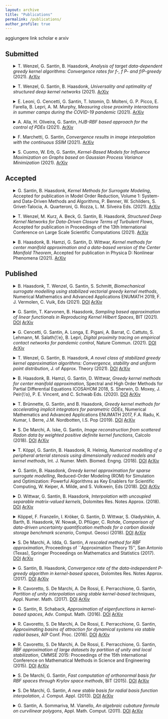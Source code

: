 ```yaml
---
layout: archive
title: "Publications"
permalink: /publications/
author_profile: true
---
```


aggiungere link scholar e arxiv 


## Submitted
<p><details style="margin-left:5%;">

<summary>T. Wenzel, G. Santin, B. Haasdonk, 
<i>Analysis of target data-dependent greedy kernel algorithms: Convergence rates for f-, f P- and  f/P-greedy</i> (2021). <a href='https://arxiv.org/abs/2105.07411'> <i class="ai ai-arxiv"></i>ArXiv </a>
</summary>

<small>

<blockquote>
Data-dependent greedy algorithms in kernel spaces are known to provide fast converging interpolants, while being extremely easy to implement and efficient to run. Despite this experimental evidence, no detailed theory has yet been presented. This situation is unsatisfactory especially when compared to the case of the data-independent P-greedy algorithm, for which optimal convergence rates are available, despite its performances being usually inferior to the ones of target data-dependent algorithms. In this work we fill this gap by first defining a new scale of greedy algorithms for interpolation that comprises all the existing ones in a unique analysis, where the degree of dependency of the selection criterion on the functional data is quantified by a real parameter. We then prove new convergence rates where this degree is taken into account and we show that, possibly up to a logarithmic factor, target data-dependent selection strategies provide faster convergence. In particular, for the first time we obtain convergence rates for target data adaptive interpolation that are faster than the ones given by uniform points, without the need of any special assumption on the target function. The rates are confirmed by a number of examples. These results are made possible by a new analysis of greedy algorithms in general Hilbert spaces.	
</blockquote>

```bibtex:

```
</small>

</details>

</p>



<p><details style="margin-left:5%;">

<summary>T. Wenzel, G. Santin, B. Haasdonk, 
<i>Universality and optimality of structured deep kernel  networks</i> (2021). <a href='https://arxiv.org/abs/2105.07228'> <i class="ai ai-arxiv"></i>ArXiv </a>
</summary>

<small>

<blockquote>
Kernel based methods yield approximation models that are flexible, efficient and powerful. In particular, they utilize fixed feature maps of the data, being often associated to strong analytical results that prove their accuracy. On the other hand, the recent success of machine learning methods has been driven by deep neural networks (NNs). They achieve a significant accuracy on very high-dimensional data, in that they are able to learn also efficient data representations or data-based feature maps. In this paper, we leverage a recent deep kernel representer theorem to connect the two approaches and understand their interplay. In particular, we show that the use of special types of kernels yield models reminiscent of neural networks that are founded in the same theoretical framework of classical kernel methods, while enjoying many computational properties of deep neural networks. Especially the introduced Structured Deep Kernel Networks (SDKNs) can be viewed as neural networks with optimizable activation functions obeying a representer theorem. Analytic properties show their universal approximation properties in different asymptotic regimes of unbounded number of centers, width and depth. Especially in the case of unbounded depth, the constructions is asymptotically better than corresponding constructions for ReLU neural networks, which is made possible by the flexibility of kernel approximation.	
</blockquote>

```bibtex:

```
</small>

</details>

</p>



<p><details style="margin-left:5%;">

<summary>E. Leoni, G. Cencetti, G. Santin, T. Istomin, D. Molteni, G. P. Picco, E. Farella, B. Lepri, A. M. Murphy, 
<i>Measuring close proximity  interactions in summer camps during the COVID-19 pandemic</i> (2021). <a href='https://arxiv.org/abs/2106.14750'> <i class="ai ai-arxiv"></i>ArXiv </a>
</summary>

<small>

<blockquote>
Policy makers have implemented multiple non-pharmaceutical strate-gies to mitigate the COVID-19 worldwide crisis.  Interventions had theaim of reducing close proximity interactions, which drive the spread ofthe disease.  A deeper knowledge of human physical interactions hasrevealed necessary, especially in all settings involving children, whoseeducation and gathering activities should be preserved.  Despite theirrelevance,  almost  no  data  are  available  on  close  proximity  contactsamong  children  in  schools  or  other  educational  settings  during  thepandemic.Contact data are usually gathered via Bluetooth, which nonethe-less  offers  a  low  temporal  and  spatial  resolution.   Recently,  ultra-wideband (UWB) radios emerged as a more accurate alternative thatnonetheless  exhibits  a  significantly  higher  energy  consumption,  lim-iting  in-field  studies.   In  this  paper,  we  leverage  a  novel  approach,embodied by the Janus system that combines these radios by exploit-ing their complementary benefits.  The very accurate proximity data gathered in-field by Janus, once augmented with several metadata, un-locks unprecedented levels of information, enabling the developmentof novel multi-level risk analyses.By means of this technology, we have collected real contact data ofchildren and educators in three summer camps during summer 2020in the province of Trento, Italy.  The wide variety of performed dailyactivities induced multiple individual behaviors, allowing a rich inves-tigation  of  social  environments  from  the  contagion  risk  perspective.We  consider  risk  based  on  duration  and  proximity  of  contacts  andclassify  interactions  according  to  different  risk  levels.   We  can  thenevaluate the summer camps’ organization,  observe the effect of par-tition in small groups,  or social bubbles,  and identify the organizedactivities that mitigate the riskier behaviors.Overall, we offer an insight into the educator-child and child-childsocial  interactions  during  the  pandemic,  thus  providing  a  valuabletool  for  schools,  summer  camps,  and  policy  makers  to  (re)structureeducational activities safely.	
</blockquote>

```bibtex:

```
</small>

</details>

</p>



<p><details style="margin-left:5%;">

<summary>A. Alla, H. Oliveira, G. Santin, 
<i>HJB-RBF based approach for the control of PDEs</i> (2021). <a href='https://arxiv.org/abs/2108.02987'> <i class="ai ai-arxiv"></i>ArXiv </a>
</summary>

<small>

<blockquote>
Semi-lagrangian schemes for discretization of the dynamic programming principle are based on a time discretization projected on a state-space grid. The use of a structured grid makes this approach not feasible for high-dimensional problems due to the curse of dimensionality. Here, we present a new approach for infinite horizon optimal control problems where the value function is computed using Radial Basis Functions (RBF) by the Shepard's moving least squares approximation method on scattered grids. We propose a new method to generate a scattered mesh driven by the dynamics and the selection of the shape parameter in the RBF using an optimization routine. This mesh will help to localize the problem and approximate the dynamic programming principle in high dimension. Error estimates for the value function are also provided. Numerical tests for high dimensional problems will show the effectiveness of the proposed method.	
</blockquote>

```bibtex:

```
</small>

</details>

</p>



<p><details style="margin-left:5%;">

<summary>F. Marchetti, G. Santin, 
<i>Convergence results in image interpolation with the continuous SSIM</i> (2021). <a href=''> <i class="ai ai-arxiv"></i>ArXiv </a>
</summary>

<small>

<blockquote>
Assessing the similarity of two images is a complex task that has attracted significant efforts in the image processing community. The widely used Structural Similarity Index Measure (SSIM) addresses this problem by quantifying a perceptual structural similarity.  In this paper we consider a recently introduced continuous SSIM (cSSIM), which allows one to analyze sequences of images of increasingly fine resolutions. We prove that this index includes the classical SSIM as a special case, and we provide a precise connection between image similarity measured by the cSSIM and by the $L_2$ norm.  Using this connection, we derive bounds on the cSSIM by means of bounds on the $L_2$ error, and we even prove that the two error measures are equivalent in certain circumstances. We exploit these results to obtain precise rates of convergence with respect to the cSSIM for several concrete image interpolation methods, and we further validate these findings by many numerical experiments.  This newly established connection paves the way to obtain novel insights into the features and limitations of the SSIM.	
</blockquote>

```bibtex:

```
</small>

</details>

</p>



<p><details style="margin-left:5%;">

<summary>S. Cuomo, W. Erb, G. Santin, 
<i>Kernel-Based Models for Influence Maximization on Graphs based on Gaussian Process Variance  Minimization</i> (2021). <a href='https://arxiv.org/abs/2103.01575'> <i class="ai ai-arxiv"></i>ArXiv </a>
</summary>

<small>

<blockquote>
The inference of novel knowledge, the discovery of hidden patterns, and the uncovering of insights from large amounts of data from a multitude of sources make Data Science (DS) to an art rather than just a mere scientific discipline. The study and design of mathematical models able to analyze information represents a central research topic in DS. In this work, we introduce and investigate a novel model for influence maximization (IM) on graphs using ideas from kernel-based approximation, Gaussian process regression, and the minimization of a corresponding variance term. Data-driven approaches can be applied to determine proper kernels for this IM model and machine learning methodologies are adopted to tune the model parameters. Compared to stochastic models in this field that rely on costly Monte-Carlo simulations, our model allows for a simple and cost-efficient update strategy to compute optimal influencing nodes on a graph. In several numerical experiments, we show the properties and benefits of this new model. 	
</blockquote>

```bibtex:

```
</small>

</details>

</p>



## Accepted
<p><details style="margin-left:5%;">

<summary>G. Santin, B. Haasdonk, 
<i>Kernel Methods for Surrogate  Modeling</i>, 
Accepted for publication in Model Order Reduction, Volume 1: System- and Data-Driven Methods and Algorithms, P. Benner, W. Schilders, S. Grivet-Talocia, A. Quarteroni, G. Rozza, L.  M. Silveira  Eds. (2021). <a href='https://arxiv.org/abs/1907.10556'> <i class="ai ai-arxiv"></i>ArXiv </a>
</summary>

<small>

<blockquote>
This chapter deals with kernel methods as a special class of techniques for surrogate modeling. Kernel methods have proven to be efficient in machine learning, pattern recognition and signal analysis due to their flexibility, excellent experimental performance and elegant functional analytic background. These data-based techniques provide so called kernel expansions, i.e., linear combinations of kernel functions which are generated from given input-output point samples that may be arbitrarily scattered. In particular, these techniques are meshless, do not require or depend on a grid, hence are less prone to the curse of dimensionality, even for high-dimensional problems. In contrast to projection-based model reduction, we do not necessarily assume a high-dimensional model, but a general function that models input-output behavior within some simulation context. This could be some micro-model in a multiscale-simulation, some submodel in a coupled system, some initialization function for solvers, coefficient function in PDEs, etc. First, kernel surrogates can be useful if the input-output function is expensive to evaluate, e.g. is a result of a finite element simulation. Here, acceleration can be obtained by sparse kernel expansions. Second, if a function is available only via measurements or a few function evaluation samples, kernel approximation techniques can provide function surrogates that allow global evaluation. We present some important kernel approximation techniques, which are kernel interpolation, greedy kernel approximation and support vector regression. Pseudo-code is provided for ease of reproducibility. In order to illustrate the main features, commonalities and differences, we compare these techniques on a real-world application. The experiments clearly indicate the enormous acceleration potential	
</blockquote>

```bibtex:

```
</small>

</details>

</p>



<p><details style="margin-left:5%;">

<summary>T. Wenzel, M. Kurz, A. Beck, G. Santin, B. Haasdonk, 
<i>Structured Deep Kernel Networks for Data-Driven Closure Terms of  Turbulent Flows</i>, 
Accepted for publication in Proceedings of the 13th International Conference on Large Scale Scientific Computations (2021). <a href='https://arxiv.org/abs/2103.13655'> <i class="ai ai-arxiv"></i>ArXiv </a>
</summary>

<small>

<blockquote>
Standard kernel methods for machine learning usually struggle when dealing with large datasets. We review a recently introduced Structured Deep Kernel Network (SDKN) approach that is capable of dealing with high-dimensional and huge datasets - and enjoys typical standard machine learning approximation properties. We extend the SDKN to combine it with standard machine learning modules and compare it with Neural Networks on the scientific challenge of data-driven prediction of closure terms of turbulent flows. We show experimentally that the SDKNs are capable of dealing with large datasets and achieve near-perfect accuracy on the given application.	
</blockquote>

```bibtex:

```
</small>

</details>

</p>



<p><details style="margin-left:5%;">

<summary>B. Haasdonk, B. Hamzi, G. Santin, D. Wittwar, 
<i>Kernel methods for center manifold approximation and a data-based version  of the Center Manifold Theorem</i>, 
Accepted for publication in Physica D: Nonlinear Phenomena (2021). <a href='https://arxiv.org/abs/2012.00338'> <i class="ai ai-arxiv"></i>ArXiv </a>
</summary>

<small>

<blockquote>
For dynamical systems with a non hyperbolic equilibrium, it is possible to significantly simplify the study of stability by means of the center manifold theory. This theory allows to isolate the complicated asymptotic behavior of the system close to the equilibrium point and to obtain meaningful predictions of its behavior by analyzing a reduced order system on the so-called center manifold. Since the center manifold is usually not known, good approximation methods are important as the center manifold theorem states that the stability properties of the origin of the reduced order system are the same as those of the origin of the full order system. In this work, we establish a data-based version of the center manifold theorem that works by considering an approximation in place of an exact manifold. Also the error between the approximated and the original reduced dynamics are quantified. We then use an apposite data-based kernel method to construct a suitable approximation of the manifold close to the equilibrium, which is compatible with our general error theory. The data are collected by repeated numerical simulation of the full system by means of a high-accuracy solver, which generates sets of discrete trajectories that are then used as a training set. The method is tested on different examples which show promising performance and good accuracy.	
</blockquote>

```bibtex:

```
</small>

</details>

</p>



## Published
<p><details style="margin-left:5%;">

<summary> B. Haasdonk, T. Wenzel, G. Santin, S. Schmitt, 
<i>Biomechanical surrogate modelling using stabilized vectorial greedy kernel methods</i>, 
 Numerical Mathematics and Advanced Applications ENUMATH 2019, F. J. Vermolen, C. Vuik, Eds (2021). <a href=' https://doi.org/10.1007/978-3-030-55874-1_49'> <i class="ai ai-doi"> </i>DOI</a> <a href=''> <i class="ai ai-arxiv"></i>ArXiv </a>
</summary>

<small>

<blockquote>
In recent years, in the setting of radial basis function, the study of approx- imation algorithms has particularly focused on the construction of (stable) bases for the associated Hilbert spaces. One of the ways of describing such spaces and their properties is the study of a particular integral operator and its spectrum. We proposed in a recent work the so-called WSVD basis, which is strictly connected to the eigen-decomposition of this operator and allows to overcome some problems related to the stability of the computation of the approximant for a wide class of radial kernels. Although effective, this basis is computationally expensive to compute. In this paper we discuss a method to improve and compute in a fast way the basis using methods related to Krylov subspaces. After reviewing the connections between the two bases, we concentrate on the properties of the new one, describing its behavior by numerical tests.	
</blockquote>

```bibtex:

```
</small>

</details>

</p>



<p><details style="margin-left:5%;">

<summary> G. Santin, T. Karvonen, B. Haasdonk, 
<i>Sampling based approximation of linear functionals in Reproducing Kernel Hilbert Spaces</i>, 
 BIT (2021). <a href=' https://doi.org/10.1007/s10543-021-00870-3'> <i class="ai ai-doi"> </i>DOI</a> <a href=''> <i class="ai ai-arxiv"></i>ArXiv </a>
</summary>

<small>

<blockquote>
	
</blockquote>

```bibtex:

```
</small>

</details>

</p>



<p><details style="margin-left:5%;">

<summary> G. Cencetti, G. Santin, A. Longa, E. Pigani, A. Barrat, C. Cattuto, S. Lehmann, M. Salath{\'e}, B. Lepri, 
<i>Digital proximity tracing on empirical contact networks for pandemic control</i>, 
 Nature Commun. (2021). <a href=' https://doi.org/10.1038/s41467-021-21809-w'> <i class="ai ai-doi"> </i>DOI</a> <a href=''> <i class="ai ai-arxiv"></i>ArXiv </a>
</summary>

<small>

<blockquote>
Digital contact tracing is a relevant tool to control infectious disease outbreaks, including the COVID-19 epidemic. Early work evaluating digital contact tracing omitted important features and heterogeneities of real-world contact patterns influencing contagion dynamics. We fill this gap with a modeling framework informed by empirical high-resolution contact data to analyze the impact of digital contact tracing in the COVID-19 pandemic. We investigate how well contact tracing apps, coupled with the quarantine of identified contacts, can mitigate the spread in real environments. We find that restrictive policies are more effective in containing the epidemic but come at the cost of unnecessary large-scale quarantines. Policy evaluation through their efficiency and cost results in optimized solutions which only consider contacts longer than 15–20 minutes and closer than 2–3 meters to be at risk. Our results show that isolation and tracing can help control re-emerging outbreaks when some conditions are met: (i) a reduction of the reproductive number through masks and physical distance; (ii) a low-delay isolation of infected individuals; (iii) a high compliance. Finally, we observe the inefficacy of a less privacy-preserving tracing involving second order contacts. Our results may inform digital contact tracing efforts currently being implemented across several countries worldwide.	
</blockquote>

```bibtex:

```
</small>

</details>

</p>



<p><details style="margin-left:5%;">

<summary> T. Wenzel, G. Santin, B. Haasdonk, 
<i>A novel class of stabilized greedy kernel approximation algorithms: Convergence, stability and uniform point distribution</i>, 
 J. of Approx. Theory (2021). <a href=' https://doi.org/10.1016/j.jat.2020.105508'> <i class="ai ai-doi"> </i>DOI</a> <a href=''> <i class="ai ai-arxiv"></i>ArXiv </a>
</summary>

<small>

<blockquote>
Kernel based methods provide a way to reconstruct potentially high-dimensional functions from meshfree samples, i.e., sampling points and corresponding target values. A crucial ingredient for this to be successful is the distribution of the sampling points. Since the computation of an optimal selection of sampling points may be an infeasible task, one promising option is to use greedy methods.  Although these methods may be very effective, depending on the specific greedy criterion the chosen points might quickly lead to instabilities in the computation. To circumvent this problem, we introduce and investigate a new class of stabilized greedy kernel algorithms, which can be used to create a scale of new selection strategies.  We analyze these algorithms, and in particular we prove convergence results and quantify in a precise way the distribution of the selected points. These results allow to prove, in the case of certain Sobolev kernels, that the algorithms have optimal stability and optimal convergence rates, including for functions outside the native space of the kernel. The results also apply to the case of the usual $P$-greedy algorithm, significantly improving state-of-the-art results available in the literature. Illustrative experiments are presented that support the theoretical findings and show improvements of the stabilized algorithms in terms of accuracy due to improved stability.  	
</blockquote>

```bibtex:

```
</small>

</details>

</p>



<p><details style="margin-left:5%;">

<summary> B. Haasdonk, B. Hamzi, G. Santin, D. Wittwar, 
<i>Greedy kernel methods for center manifold approximation</i>, 
 Spectral and High Order Methods for Partial Differential Equations ICOSAHOM 2018, S. Sherwin, D. Moxey, J. Peir{\'o}, P. E. Vincent, and C. Schwab Eds. (2020). <a href=' https://doi.org/10.1007/978-3-030-39647-3_6'> <i class="ai ai-doi"> </i>DOI</a> <a href=' '> <i class="ai ai-arxiv"></i>ArXiv </a>
</summary>

<small>

<blockquote>
	
</blockquote>

```bibtex:

```
</small>

</details>

</p>



<p><details style="margin-left:5%;">

<summary> T. Br&uuml;nnette, G. Santin, and B. Haasdonk, 
<i>Greedy kernel methods for accelerating implicit integrators for parametric ODEs</i>, 
 Numerical Mathematics and Advanced Applications ENUMATH 2017, F.A. Radu, K. Kumar, I. Berre, J.M. Nordbotten, I.S. Pop (2019). <a href=' https://doi.org/10.1007/978-3-319-96415-7_84'> <i class="ai ai-doi"> </i>DOI</a> <a href=''> <i class="ai ai-arxiv"></i>ArXiv </a>
</summary>

<small>

<blockquote>
	
</blockquote>

```bibtex:

```
</small>

</details>

</p>



<p><details style="margin-left:5%;">

<summary> S. De Marchi, A. Iske, G. Santin, 
<i>Image reconstruction from scattered Radon data by weighted positive definite kernel functions</i>, 
 Calcolo (2018). <a href=' https://doi.org/10.1007/s10092-018-0247-6'> <i class="ai ai-doi"> </i>DOI</a> <a href=' '> <i class="ai ai-arxiv"></i>ArXiv </a>
</summary>

<small>

<blockquote>
	
</blockquote>

```bibtex:

```
</small>

</details>

</p>



<p><details style="margin-left:5%;">

<summary> T. K&ouml;ppl, G. Santin, B. Haasdonk, R. Helmig, 
<i>Numerical modelling of a peripheral arterial stenosis using dimensionally  reduced models and kernel methods</i>, 
 Int. J. Numer. Meth. Biomed. Engng. (2018). <a href=' https://doi.org/10.1002/cnm.3095'> <i class="ai ai-doi"> </i>DOI</a> <a href=''> <i class="ai ai-arxiv"></i>ArXiv </a>
</summary>

<small>

<blockquote>
In this work, we consider 2 kinds of model reduction techniques to simulate blood flow through the largest systemic arteries, where a stenosis is located in a peripheral artery, i.e., in an artery that is located far away from the heart. For our simulations, we place the stenosis in one of the tibial arteries belonging to the right lower leg (right posterior tibial artery). The model reduction techniques that are used are on the one hand dimensionally reduced models (1-D and 0-D models, the so-called mixed-dimension model) and on the other hand surrogate models produced by kernel methods. Both methods are combined in such a way that the mixed-dimension models yield training data for the surrogate model, where the surrogate model is parametrised by the degree of narrowing of the peripheral stenosis. By means of a well-trained surrogate model, we show that simulation data can be reproduced with a satisfactory accuracy and that parameter optimisation or state estimation problems can be solved in a very efficient way. Furthermore, it is demonstrated that a surrogate model enables us to present after a very short simulation time the impact of a varying degree of stenosis on blood flow, obtaining a speedup of several orders over the full model.	
</blockquote>

```bibtex:

```
</small>

</details>

</p>



<p><details style="margin-left:5%;">

<summary> G. Santin, B. Haasdonk, 
<i>Greedy kernel approximation for sparse surrogate modelling</i>, 
 Reduced-Order Modeling (ROM) for Simulation and Optimization: Powerful Algorithms as Key Enablers for Scientific Computing, W. Keiper, A. Milde, and S. Volkwein, Eds (2018). <a href=' https://doi.org/10.1007/978-3-319-75319-5_2'> <i class="ai ai-doi"> </i>DOI</a> <a href=''> <i class="ai ai-arxiv"></i>ArXiv </a>
</summary>

<small>

<blockquote>
	
</blockquote>

```bibtex:

```
</small>

</details>

</p>



<p><details style="margin-left:5%;">

<summary> D. Wittwar, G. Santin, B. Haasdonk, 
<i>Interpolation with uncoupled separable matrix-valued kernels</i>, 
 Dolomites Res. Notes Approx. (2018). <a href=' http://dx.doi.org/10.14658/pupj-drna-2018-3-4'> <i class="ai ai-doi"> </i>DOI</a> <a href=''> <i class="ai ai-arxiv"></i>ArXiv </a>
</summary>

<small>

<blockquote>
In this paper we consider the problem of approximating vector-valued functions over a domain $\Omega$. For this purpose, we use matrix-valued reproducing kernels, which can be related to Reproducing kernel Hilbert spaces of vectorial functions and which can be viewed as an extension of the scalar-valued case. These spaces seem promising, when modelling correlations between the target function components, as the components are not learned independently of each other. We focus on the interpolation with such matrix-valued kernels. We derive error bounds for the interpolation error in terms of a generalized power-function and we introduce a subclass of matrix-valued kernels whose power-functions can be traced back to the power-function of scalar-valued reproducing kernels. Finally, we apply these kind of kernels to some artificial data to illustrate the benefit of interpolation with matrix-valued kernels in comparison to a componentwise approach. 	
</blockquote>

```bibtex:

```
</small>

</details>

</p>



<p><details style="margin-left:5%;">

<summary> K&ouml;ppel, F. Franzelin, I. Kr&ouml;ker, G. Santin, D. Wittwar, S. Oladyshkin, A. Barth, B. Haasdonk, W. Nowak, D. Pfl&uuml;ger, C. Rohde, 
<i>Comparison of data-driven uncertainty quantification methods for a carbon dioxide storage benchmark scenario</i>, 
 Comput. Geosci (2018). <a href=' https://doi.org/10.1007/s10596-018-9785-x'> <i class="ai ai-doi"> </i>DOI</a> <a href=''> <i class="ai ai-arxiv"></i>ArXiv </a>
</summary>

<small>

<blockquote>
	
</blockquote>

```bibtex:

```
</small>

</details>

</p>



<p><details style="margin-left:5%;">

<summary> S. De Marchi, A. Idda, G. Santin, 
<i>A rescaled method for RBF approximation</i>, 
 Proceedings of ``Approximation Theory 15'', San Antonio (Texas), Springer Proceedings on Mathematics and Statistics (2017). <a href=' https://doi.org/10.1007/978-3-319-59912-0_3'> <i class="ai ai-doi"> </i>DOI</a> <a href=''> <i class="ai ai-arxiv"></i>ArXiv </a>
</summary>

<small>

<blockquote>
	
</blockquote>

```bibtex:

```
</small>

</details>

</p>



<p><details style="margin-left:5%;">

<summary> G. Santin, B. Haasdonk, 
<i>Convergence rate of the data-independent P-greedy algorithm in kernel-based spaces</i>, 
 Dolomites Res. Notes Approx. (2017). <a href=' http://dx.doi.org/10.14658/pupj-drna-2017-Special_Issue-9'> <i class="ai ai-doi"> </i>DOI</a> <a href=''> <i class="ai ai-arxiv"></i>ArXiv </a>
</summary>

<small>

<blockquote>
Kernel-based methods provide flexible and accurate algorithms for the reconstruction of functions frommeshless samples. A major question in the use of such methods is the influence of the samples’ locationson the behavior of the approximation, and feasible optimal strategies are not known for general problems.Nevertheless, efficient and greedy point-selection strategies are known. This paper gives a proof of theconvergence rate of the data-independentP-greedyalgorithm, based on the application of the convergencetheory for greedy algorithms in reduced basis methods. The resulting rate of convergence is shown to bequasi-optimal in the case of kernels generating Sobolev spaces.As a consequence, this convergence rate proves that, for kernels of Sobolev spaces, the points selected bythe algorithm are asymptotically uniformly distributed, as conjectured in the paper where the algorithmhas been introduced.	
</blockquote>

```bibtex:

```
</small>

</details>

</p>



<p><details style="margin-left:5%;">

<summary> R. Cavoretto, S. De Marchi, A. De Rossi, E. Perracchione, G. Santin, 
<i>Partition of unity interpolation using stable kernel-based techniques</i>, 
 Appl. Numer. Math. (2017). <a href=' https://doi.org/10.1016/j.apnum.2016.07.005'> <i class="ai ai-doi"> </i>DOI</a> <a href=''> <i class="ai ai-arxiv"></i>ArXiv </a>
</summary>

<small>

<blockquote>
In this paper we propose a new stable and accurate approximation technique which is extremely effective for interpolating large scattered data sets. The Partition of Unity (PU) method is performed considering Radial Basis Functions (RBFs) as local approximants and using locally supported weights. In particular, the approach consists in computing, for each PU subdomain, a stable basis. Such technique, taking advantage of the local scheme, leads to a significant benefit in terms of stability, especially for flat kernels. Furthermore, an optimized searching procedure is applied to build the local stable bases, thus rendering the method more efficient.	
</blockquote>

```bibtex:

```
</small>

</details>

</p>



<p><details style="margin-left:5%;">

<summary> G. Santin, R. Schaback, 
<i>Approximation of eigenfunctions in kernel-based spaces</i>, 
 Adv. Comput. Math. (2016). <a href=' https://doi.org/10.1007/s10444-015-9449-5'> <i class="ai ai-doi"> </i>DOI</a> <a href=''> <i class="ai ai-arxiv"></i>ArXiv </a>
</summary>

<small>

<blockquote>
	
</blockquote>

```bibtex:

```
</small>

</details>

</p>



<p><details style="margin-left:5%;">

<summary> R. Cavoretto, S. De Marchi, A. De Rossi, E. Perracchione, G. Santin, 
<i>Approximating basins of attraction for dynamical systems via stable radial bases</i>, 
 AIP Conf. Proc. (2016). <a href=' https://doi.org/10.1063/1.4952177'> <i class="ai ai-doi"> </i>DOI</a> <a href=''> <i class="ai ai-arxiv"></i>ArXiv </a>
</summary>

<small>

<blockquote>
In applied sciences it is often required to model and supervise temporal evolution of populations via dynamical systems. In this paper, we focus on the problem of approximating the basins of attraction of such models for each stable equilibrium point. We propose to reconstruct the basins via an implicit interpolant using stable radial bases, obtaining the surfaces by partitioning the phase space into disjoint regions. An application to a competition model presenting jointly three stable equilibria is considered. 	
</blockquote>

```bibtex:

```
</small>

</details>

</p>



<p><details style="margin-left:5%;">

<summary> R. Cavoretto, S. De Marchi, A. De Rossi, E. Perracchione, G. Santin, 
<i>RBF approximation of large datasets by partition of unity and local stabilization</i>, 
 CMMSE 2015: Proceedings of the 15th International Conference on  Mathematical Methods in Science and Engineering (2015). <a href=' https://iris.unito.it/retrieve/handle/2318/1526172/55702/CMMSE_2015.pdf'> <i class="ai ai-doi"> </i>DOI</a> <a href=''> <i class="ai ai-arxiv"></i>ArXiv </a>
</summary>

<small>

<blockquote>
	
</blockquote>

```bibtex:

```
</small>

</details>

</p>



<p><details style="margin-left:5%;">

<summary> S. De Marchi, G. Santin, 
<i>Fast computation of orthonormal basis for RBF spaces through Krylov space methods</i>, 
 BIT (2015). <a href=' https://doi.org/10.1007/s10543-014-0537-6'> <i class="ai ai-doi"> </i>DOI</a> <a href=''> <i class="ai ai-arxiv"></i>ArXiv </a>
</summary>

<small>

<blockquote>
	
</blockquote>

```bibtex:

```
</small>

</details>

</p>



<p><details style="margin-left:5%;">

<summary> S. De Marchi, G. Santin, 
<i>A new stable basis for radial basis function interpolation</i>, 
 J. Comput. Appl. (2013). <a href=' https://doi.org/10.1016/j.cam.2013.03.048'> <i class="ai ai-doi"> </i>DOI</a> <a href=''> <i class="ai ai-arxiv"></i>ArXiv </a>
</summary>

<small>

<blockquote>
	
</blockquote>

```bibtex:

```
</small>

</details>

</p>



<p><details style="margin-left:5%;">

<summary> G. Santin, A. Sommariva, M. Vianello, 
<i>An algebraic cubature formula on curvilinear polygons</i>, 
 Appl. Math. Comput. (2011). <a href=' https://doi.org/10.1016/j.amc.2011.04.071'> <i class="ai ai-doi"> </i>DOI</a> <a href=''> <i class="ai ai-arxiv"></i>ArXiv </a>
</summary>

<small>

<blockquote>
	
</blockquote>

```bibtex:

```
</small>

</details>

</p>


